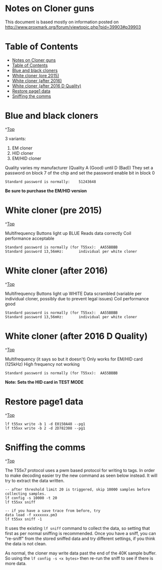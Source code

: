 # Notes on Cloner guns
<a id="Top"></a>

This document is based mostly on information posted on http://www.proxmark.org/forum/viewtopic.php?pid=39903#p39903


# Table of Contents

- [Notes on Cloner guns](#notes-on-cloner-guns)
- [Table of Contents](#table-of-contents)
- [Blue and black cloners](#blue-and-black-cloners)
- [White cloner (pre 2015)](#white-cloner-pre-2015)
- [White cloner (after 2016)](#white-cloner-after-2016)
- [White cloner (after 2016 D Quality)](#white-cloner-after-2016-d-quality)
- [Restore page1 data](#restore-page1-data)
- [Sniffing the comms](#sniffing-the-comms)


# Blue and black cloners
^[Top](#top)

3 variants: 
1. EM cloner
2. HID cloner
3. EM/HID cloner

Quality varies my manufacturer (Quality A (Good) until D (Bad))
They set a password on block 7 of the chip and set the password enable bit in block 0
```
Standard password is normally:    51243648
```
**Be sure to purchase the EM/HID version**

# White cloner (pre 2015)
^[Top](#top)

Multifrequency
Buttons light up BLUE
Reads data correctly
Coil performance acceptable 
```
Standard password is normally (for T55xx):  AA55BBBB
Standard password 13,56mHz:       individual per white cloner
```


# White cloner (after 2016)
^[Top](#top)

Multifrequency
Buttons light up  WHITE
Data scrambled (variable per individual cloner, possibly due to prevent legal issues)
Coil performance good
```
Standard password is normally (for T55xx):  AA55BBBB
Standard password 13,56mHz:       individual per white cloner
```


# White cloner (after 2016 D Quality)
^[Top](#top)

Multifrequency (it says so but it doesn't)
Only works for EM/HID card (125kHz)
High frequency not working
```
Standard password is normally (for T55xx):  AA55BBBB
```
**Note: Sets the HID card in TEST MODE**


# Restore page1 data
^[Top](#top)

```
lf t55xx write -b 1 -d E0150A48 --pg1
lf t55xx write -b 2 -d 2D782308 --pg1
```

# Sniffing the comms
^[Top](#top)

The T55x7 protocol uses a pwm based protocol for writing to tags.  In order to make decoding easier try the new command as seen below instead. It will try to extract the data written.

```
-- after threshold limit 20 is triggered, skip 10000 samples before collecting samples.
lf config -s 10000 -t 20
lf t55xx sniff

-- if you have a save trace from before, try
data load -f xxxxxxx.pm3
lf t55xx sniff -1
```

It uses the existing `lf sniff` command to collect the data, so setting that first as per normal sniffing is recommended. Once you have a sniff, you can "re-sniff" from the stored sniffed data and try different settings, if you think the data is not clean.

As normal, the cloner may write data past the end of the 40K sample buffer. So using the `lf config -s <x bytes>` then re-run the sniff to see if there is more data.